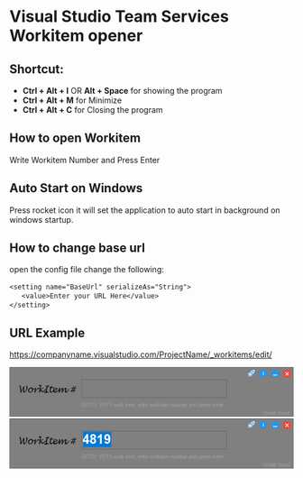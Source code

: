 # Visual Studio Team Services Workitem opener
## Shortcut:

* **Ctrl + Alt + I**  OR **Alt + Space** for showing the program
* **Ctrl + Alt + M** for Minimize
* **Ctrl + Alt + C** for Closing the program

## How to open Workitem
Write Workitem Number and Press Enter

## Auto Start on Windows
Press rocket icon it will set the application to auto start in background on windows startup.

## How to change base url
open the config file change the following:
```
<setting name="BaseUrl" serializeAs="String">
   <value>Enter your URL Here</value>
</setting>
```
## URL Example
https://companyname.visualstudio.com/ProjectName/_workitems/edit/

![alt text](https://github.com/umairsyed613/VSTSWorkItemShortcut/blob/master/2018-11-16_10h07_47.png)
![alt text](https://github.com/umairsyed613/VSTSWorkItemShortcut/blob/master/2018-11-16_10h12_08.png)
